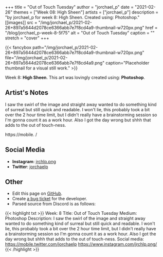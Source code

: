 +++
title =       "Out of Touch Tuesday"
author =      "jorchael_p"
date =        "2021-02-26"
themes =      ["Week 08: High Sheen"]
artists =     ["jorchael_p"]
description = "by jorchael_p for week 8: High Sheen. Created using: Photoshop."
[[images]]
      src = "/img/jorchael_p/2021-02-26+897a5644d2078ce6366abb7e7f8cd4a9-thumbnail-w720px.png"
      href = "/blog/jorchael_p-week-8-5f75"
      alt = "Out of Touch Tuesday"
      caption = ""
      stretch = "cover"
+++

{{< fancybox path="/img/jorchael_p/2021-02-26+897a5644d2078ce6366abb7e7f8cd4a9-thumbnail-w720px.png" file="/img/jorchael_p/2021-02-26+897a5644d2078ce6366abb7e7f8cd4a9.png" caption="Placeholder thumbnail for a visual still work." >}}


Week 8: **High Sheen**. This art was lovingly created using: **Photoshop**.

## Artist's Notes

I saw the swirl of the image and straight away wanted to do something kind of surreal but still quick and readable. I won't lie, this probably took a bit over the 2 hour time limit, but I didn't really have a brainstorming session so I'm gonna count it as a work hour. Also I got the day wrong but shhh that adds to the out of touch-ness.

https://mobile.
/

## Social Media

- **Instagram**: <a href='https://instagram.com/jrchlp.png' target='_blank'>jrchlp.png</a>
- **Twitter**: <a href='https://twitter.com/jorchaelp' target='_blank'>jorchaelp</a>

## Other

- Edit this page on [GitHub](https://github.com/teaminkling/web-refresh/edit/main/content/blog/jorchael_p-week-8-5f75.md).
- Create [a bug ticket](https://github.com/teaminkling/web-refresh/issues/new?assignees=&labels=bug&template=problem-report.md&title=) for the developer.
- Parsed source from Discord is as follows:

{{< highlight txt >}}
Week: 8
Title: Out of Touch Tuesday
Medium: Photoshop
Description: I saw the swirl of the image and straight away wanted to do something kind of surreal but still quick and readable. I won't lie, this probably took a bit over the 2 hour time limit, but I didn't really have a brainstorming session so I'm gonna count it as a work hour. Also I got the day wrong but shhh that adds to the out of touch-ness.
Social media: 
https://mobile.twitter.com/jorchaelp
https://www.instagram.com/jrchlp.png/
{{< /highlight >}}